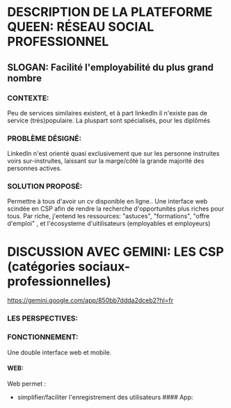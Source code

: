 # DESCRIPTION DE LA PLATEFORME QUEEN: RÉSEAU SOCIAL PROFESSIONNEL

## SLOGAN: Facilité l'employabilité du plus grand nombre

### CONTEXTE: 
Peu de services similaires existent, et à part linkedIn il n'existe pas de service (très)populaire. 
La pluspart sont spécialisés, pour les diplômés


### PROBLÈME DÉSIGNÉ: 
LinkedIn n'est orienté quasi exclusivement que sur les personne instruites voirs sur-instruites, laissant sur la marge/côté la grande majorité des personnes actives. 

### SOLUTION PROPOSÉ:
Permettre à tous d'avoir un cv disponible en ligne..
Une interface web scindée en CSP afin de rendre la recherche d'opportunités plus riches pour tous. Par riche, j'entend les ressources: "astuces", "formations", "offre d'emploi" , et l'écosysteme d'uitilisateurs (employables et employeurs)


# DISCUSSION AVEC GEMINI: LES CSP (catégories sociaux-professionnelles)
https://gemini.google.com/app/850bb7ddda2dceb2?hl=fr



### LES PERSPECTIVES: 


### FONCTIONNEMENT: 
Une double interface web et mobile.
#### WEB: 
Web permet :
- simplifier/faciliter l'enregistrement des utilisateurs
#### App: 
